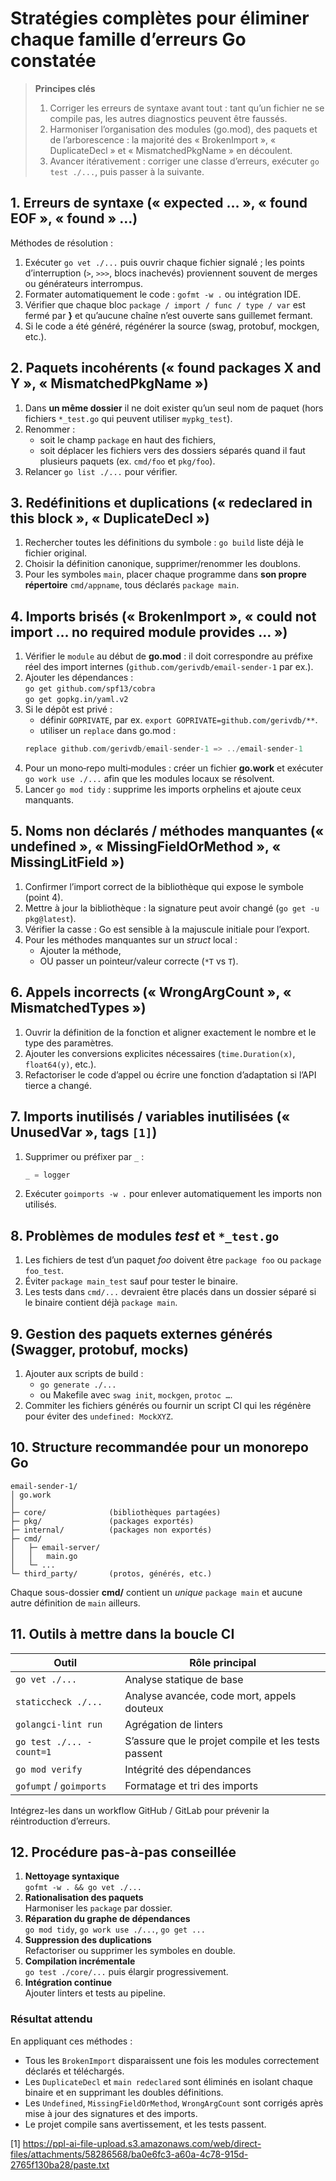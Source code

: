 # Stratégies complètes pour éliminer chaque famille d’erreurs Go constatée

> **Principes clés**  
> 1. Corriger les erreurs de syntaxe avant tout : tant qu’un fichier ne se compile pas, les autres diagnostics peuvent être faussés.  
> 2. Harmoniser l’organisation des modules (go.mod), des paquets et de l’arborescence : la majorité des « BrokenImport », « DuplicateDecl » et « MismatchedPkgName » en découlent.  
> 3. Avancer itérativement : corriger une classe d’erreurs, exécuter `go test ./...`, puis passer à la suivante.

## 1. Erreurs de syntaxe (« expected … », « found EOF », « found » …)

Méthodes de résolution :
1. Exécuter `go vet ./...` puis ouvrir chaque fichier signalé ; les points d’interruption (`>`, `>>>`, blocs inachevés) proviennent souvent de merges ou générateurs interrompus.  
2. Formater automatiquement le code : `gofmt -w .` ou intégration IDE.  
3. Vérifier que chaque bloc `package / import / func / type / var` est fermé par **}** et qu’aucune chaîne n’est ouverte sans guillemet fermant.  
4. Si le code a été généré, régénérer la source (swag, protobuf, mockgen, etc.).  

## 2. Paquets incohérents (« found packages X and Y », « MismatchedPkgName »)

1. Dans **un même dossier** il ne doit exister qu’un seul nom de paquet (hors fichiers `*_test.go` qui peuvent utiliser `mypkg_test`).  
2. Renommer :  
   -  soit le champ `package` en haut des fichiers,  
   -  soit déplacer les fichiers vers des dossiers séparés quand il faut plusieurs paquets (ex. `cmd/foo` et `pkg/foo`).  
3. Relancer `go list ./...` pour vérifier.

## 3. Redéfinitions et duplications (« redeclared in this block », « DuplicateDecl »)

1. Rechercher toutes les définitions du symbole : `go build` liste déjà le fichier original.  
2. Choisir la définition canonique, supprimer/renommer les doublons.  
3. Pour les symboles `main`, placer chaque programme dans **son propre répertoire** `cmd/appname`, tous déclarés `package main`.  

## 4. Imports brisés (« BrokenImport », « could not import … no required module provides … »)

1. Vérifier le `module` au début de **go.mod** : il doit correspondre au préfixe réel des import internes (`github.com/gerivdb/email-sender-1` par ex.).  
2. Ajouter les dépendances :  
   `go get github.com/spf13/cobra`  
   `go get gopkg.in/yaml.v2`  
3. Si le dépôt est privé :  
   -  définir `GOPRIVATE`, par ex. `export GOPRIVATE=github.com/gerivdb/**`.  
   -  utiliser un `replace` dans go.mod :  
     ```go
     replace github.com/gerivdb/email-sender-1 => ../email-sender-1
     ```
4. Pour un mono‐repo multi‐modules : créer un fichier **go.work** et exécuter `go work use ./...` afin que les modules locaux se résolvent.  
5. Lancer `go mod tidy` : supprime les imports orphelins et ajoute ceux manquants.  

## 5. Noms non déclarés / méthodes manquantes (« undefined », « MissingFieldOrMethod », « MissingLitField »)

1. Confirmer l’import correct de la bibliothèque qui expose le symbole (point 4).  
2. Mettre à jour la bibliothèque : la signature peut avoir changé (`go get -u pkg@latest`).  
3. Vérifier la casse : Go est sensible à la majuscule initiale pour l’export.  
4. Pour les méthodes manquantes sur un *struct* local :  
   -  Ajouter la méthode,  
   -  OU passer un pointeur/valeur correcte (`*T` vs `T`).  

## 6. Appels incorrects (« WrongArgCount », « MismatchedTypes »)

1. Ouvrir la définition de la fonction et aligner exactement le nombre et le type des paramètres.  
2. Ajouter les conversions explicites nécessaires (`time.Duration(x)`, `float64(y)`, etc.).  
3. Refactoriser le code d’appel ou écrire une fonction d’adaptation si l’API tierce a changé.  

## 7. Imports inutilisés / variables inutilisées (« UnusedVar », tags `[1]`)

1. Supprimer ou préfixer par `_` :  
   ```go
   _ = logger
   ```
2. Exécuter `goimports -w .` pour enlever automatiquement les imports non utilisés.  

## 8. Problèmes de modules *test* et `*_test.go`

1. Les fichiers de test d’un paquet *foo* doivent être `package foo` ou `package foo_test`.  
2. Éviter `package main_test` sauf pour tester le binaire.  
3. Les tests dans `cmd/...` devraient être placés dans un dossier séparé si le binaire contient déjà `package main`.

## 9. Gestion des paquets externes générés (Swagger, protobuf, mocks)

1. Ajouter aux scripts de build :  
   -  `go generate ./...`  
   -  ou Makefile avec `swag init`, `mockgen`, `protoc …`.  
2. Commiter les fichiers générés ou fournir un script CI qui les régénère pour éviter des `undefined: MockXYZ`.  

## 10. Structure recommandée pour un monorepo Go

```
email-sender-1/
│ go.work
│
├─ core/              (bibliothèques partagées)
├─ pkg/               (packages exportés)
├─ internal/          (packages non exportés)
├─ cmd/
│   ├─ email-server/
│   │   main.go
│   └─ ...
└─ third_party/       (protos, générés, etc.)
```

Chaque sous-dossier **cmd/** contient un *unique* `package main` et aucune autre définition de `main` ailleurs.

## 11. Outils à mettre dans la boucle CI

| Outil | Rôle principal |
|-------|----------------|
| `go vet ./...` | Analyse statique de base |
| `staticcheck ./...` | Analyse avancée, code mort, appels douteux |
| `golangci-lint run` | Agrégation de linters |
| `go test ./... -count=1` | S’assure que le projet compile et les tests passent |
| `go mod verify` | Intégrité des dépendances |
| `gofumpt` / `goimports` | Formatage et tri des imports |

Intégrez-les dans un workflow GitHub / GitLab pour prévenir la réintroduction d’erreurs.

## 12. Procédure pas-à-pas conseillée

1. **Nettoyage syntaxique**  
   `gofmt -w . && go vet ./...`
2. **Rationalisation des paquets**  
   Harmoniser les `package` par dossier.  
3. **Réparation du graphe de dépendances**  
   `go mod tidy`, `go work use ./...`, `go get ...`  
4. **Suppression des duplications**  
   Refactoriser ou supprimer les symboles en double.  
5. **Compilation incrémentale**  
   `go test ./core/...` puis élargir progressivement.  
6. **Intégration continue**  
   Ajouter linters et tests au pipeline.

### Résultat attendu

En appliquant ces méthodes :
* Tous les `BrokenImport` disparaissent une fois les modules correctement déclarés et téléchargés.  
* Les `DuplicateDecl` et `main redeclared` sont éliminés en isolant chaque binaire et en supprimant les doubles définitions.  
* Les `Undefined`, `MissingFieldOrMethod`, `WrongArgCount` sont corrigés après mise à jour des signatures et des imports.  
* Le projet compile sans avertissement, et les tests passent.

[1] https://ppl-ai-file-upload.s3.amazonaws.com/web/direct-files/attachments/58286568/ba0e6fc3-a60a-4c78-915d-2765f130ba28/paste.txt